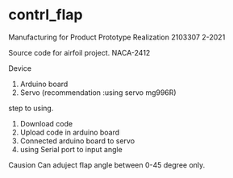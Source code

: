 # contrl_flap
Manufacturing for Product Prototype Realization
2103307
2-2021

Source code for airfoil project.
NACA-2412

Device
1. Arduino board
2. Servo (recommendation :using servo mg996R) 

step to using.
1. Download code
2. Upload code in arduino board
3. Connected arduino board to servo
4. using Serial port to input angle 

Causion
Can aduject flap angle between 0-45 degree only.
